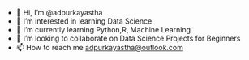 - 👋 Hi, I’m @adpurkayastha
- 👀 I’m interested in learning Data Science
- 🌱 I’m currently learning Python,R, Machine Learning
- 💞️ I’m looking to collaborate on Data Science Projects for Beginners
- 📫 How to reach me adpurkayastha@outlook.com

<!---
adpurkayastha/adpurkayastha is a ✨ special ✨ repository because its `README.md` (this file) appears on your GitHub profile.
You can click the Preview link to take a look at your changes.
--->

